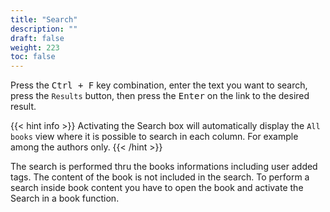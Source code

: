 ```yaml
---
title: "Search"
description: ""
draft: false
weight: 223
toc: false
---
```


Press the <kbd>Ctrl + F</kbd> key combination, enter the text you want to search,
press the `Results` button, then press the
<kbd>Enter</kbd> on the link to the desired result. 

{{< hint info >}}
Activating the Search box will automatically display the `All books` view where 
it is possible to search in each column.
For example among the authors only.
{{< /hint >}}


The search is performed thru the books informations including 
user added tags. 
The content of the book is not included in the search. 
To perform a search inside book content you have to open the book and 
activate the Search in a book function.